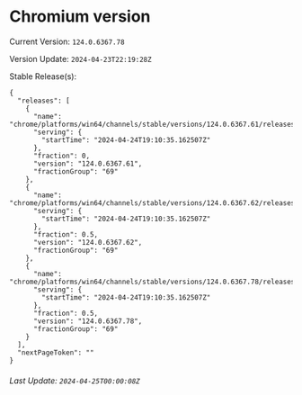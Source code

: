 # Chromium version

Current Version: `124.0.6367.78`

Version Update: `2024-04-23T22:19:28Z`

Stable Release(s):
```
{
  "releases": [
    {
      "name": "chrome/platforms/win64/channels/stable/versions/124.0.6367.61/releases/1713985835",
      "serving": {
        "startTime": "2024-04-24T19:10:35.162507Z"
      },
      "fraction": 0,
      "version": "124.0.6367.61",
      "fractionGroup": "69"
    },
    {
      "name": "chrome/platforms/win64/channels/stable/versions/124.0.6367.62/releases/1713985835",
      "serving": {
        "startTime": "2024-04-24T19:10:35.162507Z"
      },
      "fraction": 0.5,
      "version": "124.0.6367.62",
      "fractionGroup": "69"
    },
    {
      "name": "chrome/platforms/win64/channels/stable/versions/124.0.6367.78/releases/1713985835",
      "serving": {
        "startTime": "2024-04-24T19:10:35.162507Z"
      },
      "fraction": 0.5,
      "version": "124.0.6367.78",
      "fractionGroup": "69"
    }
  ],
  "nextPageToken": ""
}
```

###### Last Update: `2024-04-25T00:00:08Z`
        